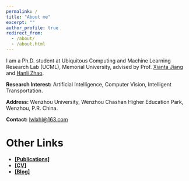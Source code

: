 ```yaml
---
permalink: /
title: "About me"
excerpt: ""
author_profile: true
redirect_from: 
  - /about/
  - /about.html
---
```



I am a Ph.D. student at Ubiquitous Computing and Machine Learning Research Lab (UCML), Memorial University, advised by Prof. [Xianta Jiang](http://www.cs.mun.ca/~xiantaj/) and  [Hanli Zhao](http://i3s.wzu.edu.cn/info/1104/1183.htm). 

**Research Interest:** Artificial Intelligence, Computer Vision, Intelligent Transportation.

**Address:** Wenzhou University, Wenzhou Chashan Higher Education Park, Wenzhou, P.R. China.

**Contact:** lwlxhl@163.com


# Other Links
* [**[Publications]**](https://longlongaaago.github.io/publications/) 
* [**[CV]**](https://longlongaaago.github.io/cv/)
* [**[Blog]**](https://blog.csdn.net/Willen_?spm=1000.2115.3001.5343)
